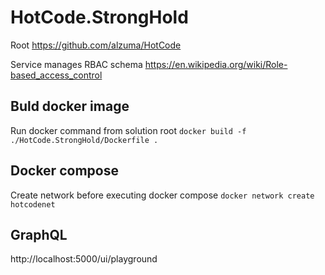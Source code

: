 # HotCode.StrongHold

Root https://github.com/alzuma/HotCode

Service manages RBAC schema https://en.wikipedia.org/wiki/Role-based_access_control


## Buld docker image
Run docker command from solution root `docker build -f ./HotCode.StrongHold/Dockerfile .`

## Docker compose
Create network before executing docker compose `docker network create hotcodenet`

## GraphQL
http://localhost:5000/ui/playground